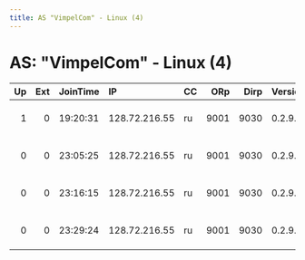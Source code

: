 ```yaml
---
title: AS "VimpelCom" - Linux (4)
---
```


# AS: "VimpelCom" - Linux (4)

|   Up |   Ext | JoinTime   | IP            | CC   |   ORp |   Dirp | Version   | Contact                     | Nickname   |   eFamMembers |
|-----:|------:|:-----------|:--------------|:-----|------:|-------:|:----------|:----------------------------|:-----------|--------------:|
|    1 |     0 | 19:20:31   | 128.72.216.55 | ru   |  9001 |   9030 | 0.2.9.10  | TyroSpy &lt;tyrospy AT fake | TyroSpy    |             1 |
|    0 |     0 | 23:05:25   | 128.72.216.55 | ru   |  9001 |   9030 | 0.2.9.10  | TyroSpy &lt;tyrospy AT fake | TyroSpy    |             1 |
|    0 |     0 | 23:16:15   | 128.72.216.55 | ru   |  9001 |   9030 | 0.2.9.10  | TyroSpy &lt;tyrospy AT fake | TyroSpy    |             1 |
|    0 |     0 | 23:29:24   | 128.72.216.55 | ru   |  9001 |   9030 | 0.2.9.10  | TyroSpy &lt;tyrospy AT fake | TyroSpy    |             1 |
